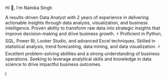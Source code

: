 Hi 👋, I'm Nainika Singh

A results-driven Data Analyst with 2 years of experience in delivering actionable insights through data analysis, visualization, and business intelligence. Proven ability to transform raw data into strategic insights that improve decision-making and drive business growth. 
⚡ Proficient in Python, SQL, Power BI, Looker Studio, and advanced Excel techniques. Skilled in statistical analysis, trend forecasting, data mining, and data visualization. ⚡
Excellent problem-solving abilities and a strong understanding of business operations. Seeking to leverage analytical skills and knowledge in data science to drive impactful business outcomes.

 I

<!---
nainikasingh/nainikasingh is a ✨ special ✨ repository because its `README.md` (this file) appears on your GitHub profile.
You can click the Preview link to take a look at your changes.
--->

